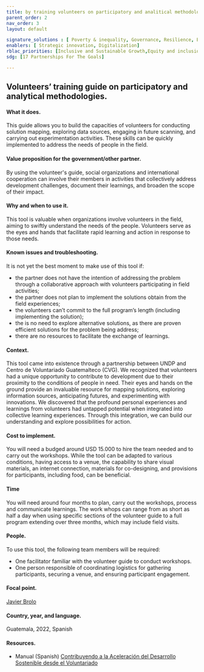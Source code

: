 ```yaml
---
title: by training volunteers on participatory and analitical methodologies
parent_order: 2
nav_order: 3
layout: default

signature_solutions : [ Poverty & inequality, Governance, Resilience, Environment, Energy, Gender equality]
enablers: [ Strategic innovation, Digitalization]
rblac_priorities: [Inclusive and Sustainable Growth,Equity and inclusion]
sdg: [17 Partnerships For The Goals]

---
```

## Volunteers’ training guide on participatory and analytical methodologies.

#### What it does. 
This guide allows you to build the capacities of volunteers for conducting solution mapping, exploring data sources, engaging in future scanning, and carrying out experimentation activities. These skills can be quickly implemented to address the needs of people in the field. 

#### Value proposition for the government/other partner. 
By using the volunteer's guide, social organizations and international cooperation can involve their members in activities that collectively address development challenges, document their learnings, and broaden the scope of their impact.  

#### Why and when to use it. 
This tool is valuable when organizations involve volunteers in the field, aiming to swiftly understand the needs of the people. Volunteers serve as the eyes and hands that facilitate rapid learning and action in response to those needs. 

#### Known issues and troubleshooting. 
It is not yet the best moment to make use of this tool if:
- the partner does not have the intention of addressing the problem through a collaborative approach with volunteers participating in field activities;  
- the partner does not plan to implement the solutions obtain from the field experiences;  
- the volunteers can’t commit to the full program’s length (including implementing the solution);  
- the is no need to explore alternative solutions, as there are proven efficient solutions for the problem being address;  
- there are no resources to facilitate the exchange of learnings.

#### Context. 
This tool came into existence through a partnership between UNDP and Centro de Voluntariado Guatemalteco (CVG). We recognized that volunteers had a unique opportunity to contribute to development due to their proximity to the conditions of people in need. Their eyes and hands on the ground provide an invaluable resource for mapping solutions, exploring information sources, anticipating futures, and experimenting with innovations. We discovered that the profound personal experiences and learnings from volunteers had untapped potential when integrated into collective learning experiences. Through this integration, we can build our understanding and explore possibilities for action.  

#### Cost to implement. 
You will need a budged around USD 15.000 to hire the team needed and to carry out the workshops. While the tool can be adapted to various conditions, having access to a venue, the capability to share visual materials, an internet connection, materials for co-designing, and provisions for participants, including food, can be beneficial. 

#### Time
You will need around four months to plan, carry out the workshops, process and communicate learnings. The work whops can range from as short as half a day when using specific sections of the volunteer guide to a full program extending over three months, which may include field visits. 

#### People. 
To use this tool, the following team members will be required:
- One facilitator familiar with the volunteer guide to conduct workshops.  
- One person responsible of coordinating logistics for gathering participants, securing a venue, and ensuring participant engagement. 

#### Focal point. 
[Javier Brolo](https://undp-accelerator-labs.github.io/Innovation-Toolkit-for-UNDP-Signature-Solutions/contributors/Javier%20Brolo.html)

#### Country, year, and language. 
Guatemala, 2022, Spanish 

#### Resources. 
- Manual (Spanish) [Contribuyendo a la Aceleración del Desarrollo Sostenible desde el Voluntariado](https://www.undp.org/es/guatemala/publicaciones/contribuyendo-la-aceleracion-del-desarrollo-sostenible-desde-el-voluntariado) 
